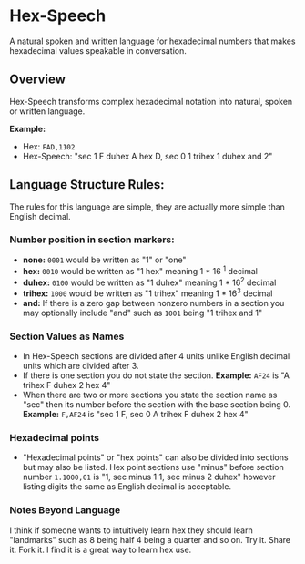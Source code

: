 # Hex-Speech

A natural spoken and written language for hexadecimal numbers that makes hexadecimal values speakable in conversation.

## Overview

Hex-Speech transforms complex hexadecimal notation into natural, spoken or written language.

**Example:**
- Hex: `FAD,1102` 
- Hex-Speech: "sec 1 F duhex A hex D, sec 0 1 trihex 1 duhex and 2"

## Language Structure Rules:

The rules for this language are simple, they are actually more simple than English decimal.

### Number position in section markers:
- **none:** `0001` would be written as "1" or "one"
- **hex:** `0010` would be written as "1 hex" meaning 1 * 16 <sup>1</sup> decimal
- **duhex:** `0100` would be written as "1 duhex" meaning 1 * 16<sup>2</sup> decimal
- **trihex:** `1000` would be written as "1 trihex" meaning 1 * 16<sup>3</sup> decimal
- **and:** If there is a zero gap between nonzero numbers in a section you may optionally include "and" such as `1001` being "1 trihex and 1"

### Section Values as Names
- In Hex-Speech sections are divided after 4 units unlike English decimal units which are divided after 3.
- If there is one section you do not state the section. **Example:** `AF24` is "A trihex F duhex 2 hex 4"
- When there are two or more sections you state the section name as "sec" then its number before the section with the base section being 0. **Example:** `F,AF24` is "sec 1 F, sec 0 A trihex F duhex 2 hex 4"

### Hexadecimal points
- "Hexadecimal points" or "hex points" can also be divided into sections but may also be listed. Hex point sections use "minus" before section number `1.1000,01` is "1, sec minus 1 1, sec minus 2 duhex" however listing digits the same as English decimal is acceptable.

### Notes Beyond Language
I think if someone wants to intuitively learn hex they should learn "landmarks" such as 8 being half 4 being a quarter and so on.
Try it. Share it. Fork it. I find it is a great way to learn hex use.
